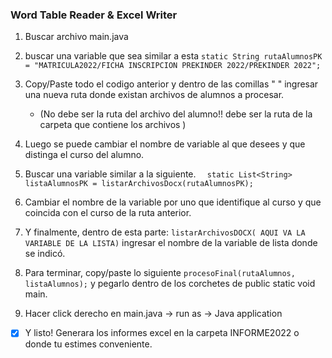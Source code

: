 ### Word Table Reader & Excel Writer 

1. Buscar archivo main.java
2.  buscar una variable que sea similar a esta 
`static String rutaAlumnosPK = "MATRICULA2022/FICHA INSCRIPCION PREKINDER 2022/PREKINDER 2022";`
3.  Copy/Paste todo el codigo anterior y dentro de las comillas " " ingresar una nueva ruta donde existan archivos de alumnos a procesar. 
	- (No debe ser la ruta del archivo del alumno!! debe ser la ruta de la carpeta que contiene los archivos ) 
4. Luego se puede cambiar el nombre de variable al que desees y que distinga el curso del alumno.

5. Buscar una variable similar a la siguiente. 
`	static List<String> listaAlumnosPK = listarArchivosDocx(rutaAlumnosPK);
`

6. Cambiar el nombre de la variable por uno que identifique al curso y que coincida con el curso de la ruta anterior. 

7.  Y finalmente, dentro de esta parte: `listarArchivosDOCX( AQUI VA LA VARIABLE DE LA LISTA)`  ingresar el nombre de la variable de lista donde se indicó.

8. Para terminar, copy/paste lo siguiente `procesoFinal(rutaAlumnos, listaAlumnos);`
y pegarlo dentro de los corchetes de public static void main. 

9. Hacer click derecho en main.java -> run as -> Java application 
- [x] Y listo! Generara los informes excel en la carpeta INFORME2022 o donde tu estimes conveniente. 






